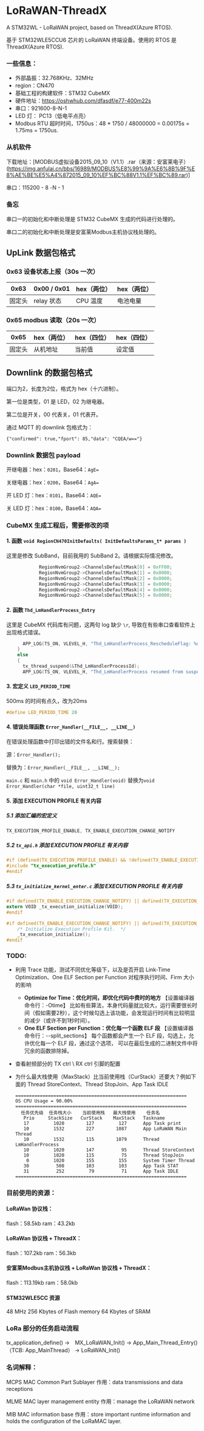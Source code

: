 # LoRaWAN-ThreadX
 A STM32WL - LoRaWAN project, based on ThreadX(Azure RTOS).

基于 STM32WLE5CCU6 芯片的 LoRaWAN 终端设备。使用的 RTOS 是 ThreadX(Azure RTOS).



### 一些信息：

- 外部晶振：32.768KHz、32MHz
- region：CN470
- 基础工程的构建软件：STM32 CubeMX
- 硬件地址：https://oshwhub.com/dfasdf/e77-400m22s
- 串口：921600-8-N-1
- LED 灯： PC13（低电平点亮）
- Modbus RTU 超时时间，1750us：48 * 1750 / 48000000 = 0.00175s = 1.75ms = 1750us.

### 从机软件

下载地址：[MODBUS虚拟设备2015_09_10（V1.1）.rar（来源：安富莱电子）(https://img.anfulai.cn/bbs/16989/MODBUS%E8%99%9A%E6%8B%9F%E8%AE%BE%E5%A4%872015_09_10%EF%BC%88V1.1%EF%BC%89.rar)]

串口：115200 - 8 -N - 1

### 备忘

串口一的初始化和中断处理是 STM32 CubeMX 生成的代码进行处理的。

串口二的初始化和中断处理是安富莱Modbus主机协议栈处理的。

## UpLink 数据包格式

### 0x63 设备状态上报（30s 一次）

| 0x63   | 0x00 / 0x01 | hex（两位） | hex（两位） |
| ------ | ----------- | ----------- | ----------- |
| 固定头 | relay 状态  | CPU 温度    | 电池电量    |

### 0x65 modbus 读取（20s 一次）

| 0x65   | hex（两位） | hex（四位） | hex（四位）  |
| ------ | ----------- | -------- | -------- |
| 固定头 | 从机地址 | 当前值 | 设定值 |


## Downlink 的数据包格式

端口为2，长度为2位，格式为 hex（十六进制）。

第一位是类型，01 是 LED，02 为继电器。

第二位是开关，00 代表关，01 代表开。

通过 MQTT 的 downlink 包格式为：

```
{"confirmed": true,"fport": 85,"data": "CQEA/w=="}
```

### Downlink 数据包 payload

开继电器：hex：`0201`，Base64：`AgE=`

关继电器：hex：`0200`，Base64：`AgA=`

开 LED 灯：hex：`0101`，Base64：`AQE=`

关 LED 灯：hex：`0100`，Base64：`AQA=`

### CubeMX 生成工程后，需要修改的项

#### 1. 函数 `void RegionCN470InitDefaults( InitDefaultsParams_t* params )`

这里是修改 SubBand，目前我用的 SubBand 2。请根据实际情况修改。

```C
            RegionNvmGroup2->ChannelsDefaultMask[0] = 0xFF00;
            RegionNvmGroup2->ChannelsDefaultMask[1] = 0x0000;
            RegionNvmGroup2->ChannelsDefaultMask[2] = 0x0000;
            RegionNvmGroup2->ChannelsDefaultMask[3] = 0x0000;
            RegionNvmGroup2->ChannelsDefaultMask[4] = 0x0000;
            RegionNvmGroup2->ChannelsDefaultMask[5] = 0x0000;
```

#### 2. 函数 `Thd_LmHandlerProcess_Entry`

这里是 CubeMX 代码库有问题，这两句 log 缺少 `\r`, 导致在有些串口查看软件上出现格式错误。

```C
      APP_LOG(TS_ON, VLEVEL_H, "Thd_LmHandlerProcess_RescheduleFlag: %d \r\n", Thd_LmHandlerProcess_RescheduleFlag);
    }
    else
    {
      tx_thread_suspend(&Thd_LmHandlerProcessId);
      APP_LOG(TS_ON, VLEVEL_H, "Thd_LmHandlerProcess resumed from suspend \r\n");
```

#### 3. 宏定义 `LED_PERIOD_TIME`

500ms 的时间有点久，改为20ms

```C
#define LED_PERIOD_TIME 20
```

#### 4. 错误处理函数 `Error_Handler(__FILE__, __LINE__)`

在错误处理函数中打印出错的文件名和行。搜索替换：

源：`Error_Handler();`

替换为：`Error_Handler(__FILE__, __LINE__);`

`main.c` 和 `main.h` 中的 `void Error_Handler(void)` 替换为`void Error_Handler(char *file, uint32_t line)`

#### 5. 添加 EXECUTION PROFILE 有关内容

##### 5.1 添加汇编的宏定义

```C
TX_EXECUTION_PROFILE_ENABLE, TX_ENABLE_EXECUTION_CHANGE_NOTIFY
```

##### 5.2 `tx_api.h` 添加 EXECUTION PROFILE 有关内容

```C
#if (defined(TX_EXECUTION_PROFILE_ENABLE) && !defined(TX_ENABLE_EXECUTION_CHANGE_NOTIFY))
#include "tx_execution_profile.h"
#endif
```

##### 5.3 `tx_initialize_kernel_enter.c` 添加 EXECUTION PROFILE 有关内容

```C
#if defined(TX_ENABLE_EXECUTION_CHANGE_NOTIFY) || defined(TX_EXECUTION_PROFILE_ENABLE)
extern VOID _tx_execution_initialize(VOID);
#endif
```

```C
#if defined(TX_ENABLE_EXECUTION_CHANGE_NOTIFY) || defined(TX_EXECUTION_PROFILE_ENABLE)
    /* Initialize Execution Profile Kit.  */
    _tx_execution_initialize();
#endif
```

### TODO:

- 利用 Trace 功能，测试不同优化等级下，以及是否开启 Link-Time Optimization、One ELF Section per Function 对程序执行时间、Firm 大小的影响

  - **Optimize for Time：优化时间，即优化代码中费时的地方** 【设置编译器命令行：-Otime】 比如有些算法，本身代码量就比较大，运行需要很长时间（假如需要2秒），这个时候勾选上该功能，会发现运行时间有比较明显的减少（或许不到1秒时间）。
  - **One ELF Section per Function：优化每一个函数 ELF 段** 【设置编译器命令行：--split_sections】 每个函数都会产生一个 ELF 段，勾选上，允许优化每一个 ELF 段，通过这个选项， 可以在最后生成的二进制文件中将冗余的函数排除掉。

- 查看射频部分的 TX ctrl \ RX ctrl 引脚的配置

- 为什么最大栈使用（MaxStack）比当前使用栈（CurStack）还要大？例如下面的 Thread StoreContext、Thread StopJoin、App Task IDLE

  ```
  ===============================================================
  OS CPU Usage = 90.00%
  ===============================================================
    任务优先级  任务栈大小    当前使用栈   最大栈使用    任务名
     Prio     StackSize   CurStack    MaxStack   Taskname
     17         1020        127         127      App Task print
     10         1532        227        1087      App LoRaWAN Main Thread
     10         1532        115        1079      Thread LmHandlerProcess
     10         1020        147          95      Thread StoreContext
     10         1020        115          75      Thread StopJoin
      0         1020        155         155      System Timer Thread
     30          508        103         103      App Task STAT
     31          252         79          71      App Task IDLE
  ===============================================================
  ```

  

### 目前使用的资源：

#### LoRaWan 协议栈：

flash：58.5kb
ram：43.2kb

#### LoRaWan 协议栈 + ThreadX：

flash：107.2kb
ram：56.3kb

#### 安富莱Modbus主机协议栈 + LoRaWan 协议栈 + ThreadX：

flash：113.19kb
ram：58.0kb

####  STM32WLE5CC 资源
48 MHz 
256 Kbytes of Flash memory
64 Kbytes of SRAM

### LoRa 部分的任务启动流程

tx_application_define() ->　MX_LoRaWAN_Init() -> App_Main_Thread_Entry() （TCB: App_MainThread） -> LoRaWAN_Init()

### 名词解释：

MCPS
MAC Common Part Sublayer
作用：data transmissions and data receptions

MLME
MAC layer management entity
作用：manage the LoRaWAN network

MIB
MAC information base
作用：store important runtime information and holds the configuration of the LoRaMAC layer.